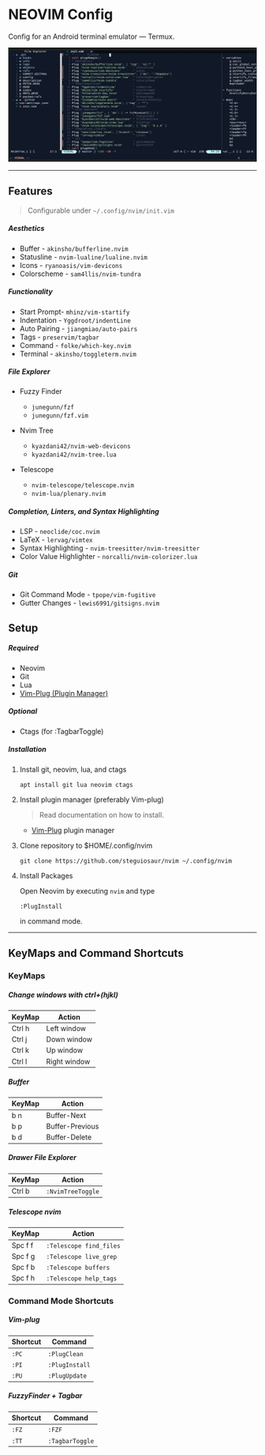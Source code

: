 
# NEOVIM Config

Config for an Android terminal emulator — Termux.

![NEOVIM](./screenshots/Screenshot_1.jpg)

---

## Features

> Configurable under `~/.config/nvim/init.vim`

##### Aesthetics

- Buffer - `akinsho/bufferline.nvim`
- Statusline - `nvim-lualine/lualine.nvim`
- Icons - `ryanoasis/vim-devicons`
- Colorscheme - `sam4llis/nvim-tundra`

##### Functionality

- Start Prompt- `mhinz/vim-startify`
- Indentation - `Yggdroot/indentLine`
- Auto Pairing - `jiangmiao/auto-pairs`
- Tags - `preservim/tagbar`
- Command - `folke/which-key.nvim`
- Terminal - `akinsho/toggleterm.nvim`

##### File Explorer

- Fuzzy Finder
  - `junegunn/fzf`
  - `junegunn/fzf.vim`

- Nvim Tree
  - `kyazdani42/nvim-web-devicons`
  - `kyazdani42/nvim-tree.lua`

- Telescope
  - `nvim-telescope/telescope.nvim`
  - `nvim-lua/plenary.nvim`

##### Completion, Linters, and Syntax Highlighting

- LSP - `neoclide/coc.nvim`
- LaTeX - `lervag/vimtex`
- Syntax Highlighting - `nvim-treesitter/nvim-treesitter`
- Color Value Highlighter - `norcalli/nvim-colorizer.lua`

##### Git

- Git Command Mode - `tpope/vim-fugitive`
- Gutter Changes - `lewis6991/gitsigns.nvim`

## Setup

##### Required

- Neovim
- Git
- Lua
- [Vim-Plug (Plugin Manager)](https://github.com/junegunn/vim-plug )

##### Optional

- Ctags (for :TagbarToggle)

##### Installation

1. Install git, neovim, lua, and ctags

    ```console
    apt install git lua neovim ctags
    ```

2. Install plugin manager (preferably Vim-plug)

    > Read documentation on how to install.
    - [Vim-Plug](https://github.com/junegunn/vim-plug ) plugin manager

3. Clone repository to $HOME/.config/nvim

    ```console
    git clone https://github.com/steguiosaur/nvim ~/.config/nvim
    ```

4. Install Packages

    Open Neovim by executing `nvim` and type

    ```vim
    :PlugInstall
    ```

    in command mode.

---

## KeyMaps and Command Shortcuts

### KeyMaps

##### Change windows with ctrl+(hjkl)

| KeyMap |    Action    |
|--------|--------------|
| Ctrl h | Left window  |
| Ctrl j | Down window  |
| Ctrl k | Up window    |
| Ctrl l | Right window |

##### Buffer

| KeyMap |      Action     |
|--------|-----------------|
| b n    | Buffer-Next     |
| b p    | Buffer-Previous |
| b d    | Buffer-Delete   |

##### Drawer File Explorer

| KeyMap |       Action      |
|--------|-------------------|
| Ctrl b | `:NvimTreeToggle` |

##### Telescope nvim

| KeyMap  |          Action         |
|---------|-------------------------|
| Spc f f | `:Telescope find_files` |
| Spc f g | `:Telescope live_grep`  |
| Spc f b | `:Telescope buffers`    |
| Spc f h | `:Telescope help_tags`  |

### Command Mode Shortcuts

##### Vim-plug

|  Shortcut  |  Command   |
|------------|------------|
| `:PC` | `:PlugClean`    |
| `:PI` | `:PlugInstall`  |
| `:PU` | `:PlugUpdate`   |

##### FuzzyFinder + Tagbar

|  Shortcut  |  Command   |
|------------|------------|
| `:FZ` | `:FZF`          |
| `:TT` | `:TagbarToggle` |
